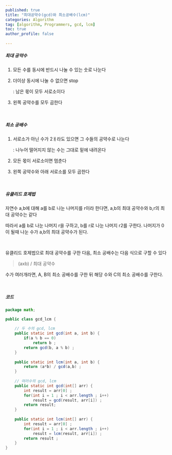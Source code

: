 ```yaml
---
published: true
title: "최대공약수(gcd)와 최소공배수(lcm)" 
categories: Algorithm 
tag: [algorithm, Programmers, gcd, lcm] 
toc: true
author_profile: false 
  
---
```




##### 최대 공약수

1. 모든 수를 동시에 반드시 나눌 수 있는 숫로 나눈다

2. 더이상 동시에 나눌 수 없으면 stop 

   : 남은 몫이 모두 서로소이다

3. 왼쪽 공약수를 모두 곱한다 

<br>



##### 최소 공배수 

1. 서로소가 아닌 수가 2ㅐ라도 있으면 그 수들의 공약수로 나눈다

   : 나누어 떨어지지 않는 수는 그대로 밑에 내려온다

2. 모든 몫이 서로소이면 멈춘다

3. 왼쪽 공약수와 아래 서로소를 모두 곱한다

<br>



##### 유클리드 호제법

자연수 a,b에 대해 a를 b로 나눈 나머지를 r이라 한다면, a,b의 최대 공약수와 b,r의 최대 공약수는 같다

따라서 a를 b로 나눈 나머지 r을 구하고, b를 r로 나눈 나머지 r2를 구한다. 나머지가 0이 될때 나눈 수가 a,b의 최대 공약수가 된다. 

<br>

유클리드 호제법으로 최대 공약수를 구한 다음, 최소 공배수는 다음 식으로 구할 수 있다

> (axb) / 최대 공약수



수가 여러개라면, A, B의 최소 공배수를 구한 뒤 해당 수와 C의 최소 공배수를 구한다. 

<br>



##### 코드

```java
package math;

public class gcd_lcm {
	
	// 두 수의 gcd, lcm
	public static int gcd(int a, int b) {
		if(a % b == 0)
			return b ;
		return gcd(b, a % b) ; 
	}
	
	public static int lcm(int a, int b) {
		return (a*b) / gcd(a,b) ; 
	}
	
	// 여러수의 gcd, lcm 
	public static int gcd(int[] arr) {
		int result = arr[0] ; 
		for(int i = 1 ; i < arr.length ; i++)
			result = gcd(result, arr[i]) ; 
		return result;  
	}
	
	public static int lcm(int[] arr) {
		int result = arr[0] ; 
		for(int i = 1 ; i < arr.length ; i++)
			result = lcm(result, arr[i]) ; 
		return result ; 
	}
}

```







